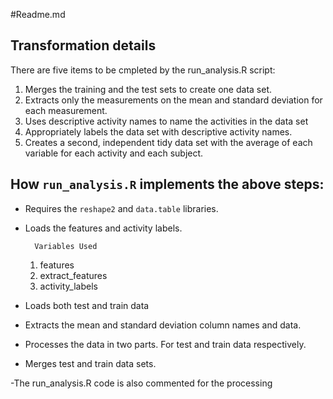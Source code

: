 #Readme.md

## Transformation details

There are five items to be cmpleted by the run_analysis.R script:

1. Merges the training and the test sets to create one data set.
2. Extracts only the measurements on the mean and standard deviation for each measurement.
3. Uses descriptive activity names to name the activities in the data set
4. Appropriately labels the data set with descriptive activity names.
5. Creates a second, independent tidy data set with the average of each variable for each activity and each subject.

## How ```run_analysis.R``` implements the above steps:

* Requires the ```reshape2``` and ```data.table``` libraries.
* Loads the features and activity labels.

		Variables Used
	1. 	features
	2. 	extract_features
	3. 	activity_labels

* Loads both test and train data
* Extracts the mean and standard deviation column names and data.
* Processes the data in two parts. For test and train data respectively.
* Merges test and train data sets.

-The run_analysis.R code is also commented for the processing
